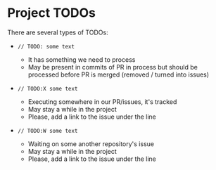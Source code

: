 # Project TODOs

There are several types of TODOs:

- `// TODO: some text`
  - It has something we need to process
  - May be present in commits of PR in process but should be processed before PR is merged (removed / turned into issues)

- `// TODO:X some text`
  - Executing somewhere in our PR/issues, it's tracked
  - May stay a while in the project
  - Please, add a link to the issue under the line

- `// TODO:W some text`
  - Waiting on some another repository's issue
  - May stay a while in the project
  - Please, add a link to the issue under the line
